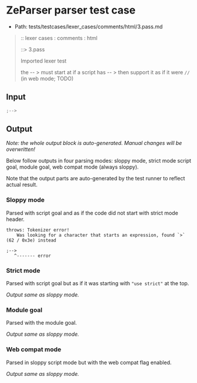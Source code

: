 # ZeParser parser test case

- Path: tests/testcases/lexer_cases/comments/html/3.pass.md

> :: lexer cases : comments : html
>
> ::> 3.pass
>
> Imported lexer test
>
> the -- > must start at if a script has -- > then support it as if it were `//` (in web mode; TODO)

## Input

`````js
;-->
`````

## Output

_Note: the whole output block is auto-generated. Manual changes will be overwritten!_

Below follow outputs in four parsing modes: sloppy mode, strict mode script goal, module goal, web compat mode (always sloppy).

Note that the output parts are auto-generated by the test runner to reflect actual result.

### Sloppy mode

Parsed with script goal and as if the code did not start with strict mode header.

`````
throws: Tokenizer error!
    Was looking for a character that starts an expression, found `>` (62 / 0x3e) instead

;-->
   ^------- error
`````

### Strict mode

Parsed with script goal but as if it was starting with `"use strict"` at the top.

_Output same as sloppy mode._

### Module goal

Parsed with the module goal.

_Output same as sloppy mode._

### Web compat mode

Parsed in sloppy script mode but with the web compat flag enabled.

_Output same as sloppy mode._
